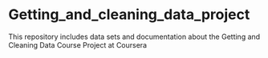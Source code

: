 # Getting_and_cleaning_data_project
This repository includes data sets and documentation about the Getting and Cleaning Data Course Project at Coursera
